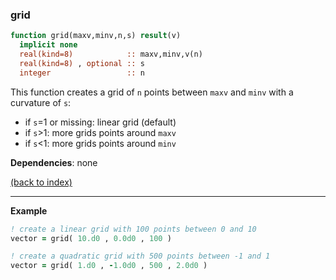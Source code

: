 
### grid

```fortran
function grid(maxv,minv,n,s) result(v)
  implicit none
  real(kind=8)            :: maxv,minv,v(n)
  real(kind=8) , optional :: s
  integer                 :: n
```

This function creates a grid of ```n``` points between ```maxv``` and ```minv``` with a curvature of ```s```:

- if ```s```=1 or missing: linear grid (default)
- if ```s```>1: more grids points around ```maxv```
- if ```s```<1: more grids points around ```minv```

**Dependencies**: none

[(back to index)](../index.md)

---

**Example**

```fortran
! create a linear grid with 100 points between 0 and 10
vector = grid( 10.d0 , 0.0d0 , 100 )  

! create a quadratic grid with 500 points between -1 and 1
vector = grid( 1.d0 , -1.0d0 , 500 , 2.0d0 )  
```


